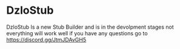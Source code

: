 # DzloStub
DzloStub Is a new Stub Builder and is in the devolpment stages not everything will work well if you have any questions go to https://discord.gg/JtmJDAvGH5
